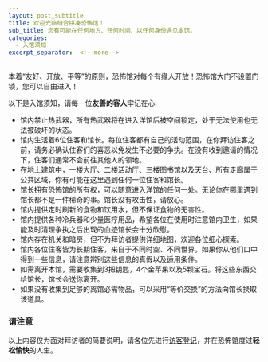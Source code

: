 ```yaml
---
layout: post_subtitle
title: 欢迎光临缝合拼凑恐怖馆！
sub_title: 您有可能在任何地方、任何时间、以任何身份遇见本馆。
categories:
  - 入馆须知
excerpt_separator:  <!--more-->
---
```




本着“友好、开放、平等”的原则，恐怖馆对每个有缘人开放！恐怖馆大门不设置门锁，您可以自由进入！

以下是入馆须知，请每一位**友善的客人**牢记在心:

- 馆内禁止热武器，所有热武器将在进入洋馆后被空间锁定，处于无法使用也无法被破坏的状态。
- 馆内生活着6位住客和馆长。每位住客都有自己的活动范围，在你拜访住客之前，请务必确认住客们的喜恶以免发生不必要的争执。在没有收到邀请的情况下，住客们通常不会前往其他人的领地。
- 在地上建筑中，一楼大厅、二楼活动厅、三楼图书馆以及天台、所有走廊属于公共区域，你有可能在这里遇到任何一位住客和馆长。
- 馆长拥有恐怖馆的所有权，可以随意进入洋馆的任何一处。无论你在哪里遇到馆长都不是一件稀奇的事。馆长没有攻击性，请放心。
- 馆内提供定时刷新的食物和饮用水，但不保证食物的无害性。
- 馆内提供各种冷兵器和少量医疗用品，希望各位在使用时注意馆内卫生，如果能及时清理争执之后出现的血迹馆长会十分欣慰。
- 馆内存在机关和暗房，但不为拜访者提供详细地图，欢迎各位细心探索。
- 馆内各位住客皆为长期住客，来自于不同时空、不同世界。如果你从他们口中得到一些信息，请注意辨别这些信息的真假以及适用条件。
- 如需离开本馆，需要收集到3把钥匙，4个金苹果以及5颗宝石。将这些东西交给馆长，馆长会送你离开。
- 如果没有收集到足够的离馆必需物品，可以采用“等价交换”的方法向馆长换取该道具。

### 请注意

以上内容仅为面对拜访者的简要说明，请各位先进行[访客登记](https://louna0228.github.io/ocTest/category/NewLogin.html)，并在恐怖馆度过**轻松愉快**的人生。



